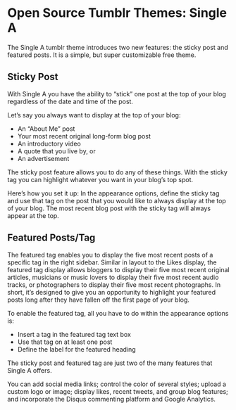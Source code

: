 # Open Source Tumblr Themes: Single A
The Single A tumblr theme introduces two new features: the sticky post and featured posts. It is a simple, but super customizable free theme.

## Sticky Post

With Single A you have the ability to “stick” one post at the top of your blog regardless of the date and time of the post.

Let’s say you always want to display at the top of your blog:

* An “About Me” post
* Your most recent original long-form blog post
* An introductory video
* A quote that you live by, or
* An advertisement

The sticky post feature allows you to do any of these things. With the sticky tag you can highlight whatever you want in your blog’s top spot.

Here’s how you set it up: In the appearance options, define the sticky tag and use that tag on the post that you would like to always display at the top of your blog. The most recent blog post with the sticky tag will always appear at the top.

## Featured Posts/Tag

The featured tag enables you to display the five most recent posts of a specific tag in the right sidebar. Similar in layout to the Likes display, the featured tag display allows bloggers to display their five most recent original articles, musicians or music lovers to display their five most recent audio tracks, or photographers to display their five most recent photographs. In short, it’s designed to give you an opportunity to highlight your featured posts long after they have fallen off the first page of your blog.

To enable the featured tag, all you have to do within the appearance options is:

* Insert a tag in the featured tag text box
* Use that tag on at least one post
* Define the label for the featured heading

The sticky post and featured tag are just two of the many features that Single A offers.

You can add social media links; control the color of several styles; upload a custom logo or image; display likes, recent tweets, and group blog features; and incorporate the Disqus commenting platform and Google Analytics.
